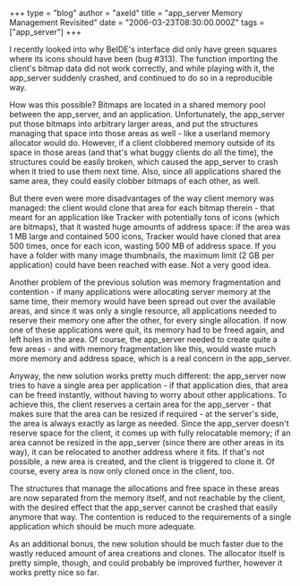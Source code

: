 +++
type = "blog"
author = "axeld"
title = "app_server Memory Management Revisited"
date = "2006-03-23T08:30:00.000Z"
tags = ["app_server"]
+++

I recently looked into why BeIDE's interface did only have green squares where its icons should have been (bug #313). The function importing the client's bitmap data did not work correctly, and while playing with it, the app_server suddenly crashed, and continued to do so in a reproducible way.

How was this possible? Bitmaps are located in a shared memory pool between the app_server, and an application. Unfortunately, the app_server put those bitmaps into arbitrary larger areas, and put the structures managing that space into those areas as well - like a userland memory allocator would do. However, if a client clobbered memory outside of its space in those areas (and that's what buggy clients do all the time), the structures could be easily broken, which caused the app_server to crash when it tried to use them next time. Also, since all applications shared the same area, they could easily clobber bitmaps of each other, as well.

But there even were more disadvantages of the way client memory was managed: the client would clone that area for each bitmap therein - that meant for an application like Tracker with potentially tons of icons (which are bitmaps), that it wasted huge amounts of address space: if the area was 1 MB large and contained 500 icons, Tracker would have cloned that area 500 times, once for each icon, wasting 500 MB of address space. If you have a folder with many image thumbnails, the maximum limit (2 GB per application) could have been reached with ease. Not a very good idea.

Another problem of the previous solution was memory fragmentation and contention - if many applications were allocating server memory at the same time, their memory would have been spread out over the available areas, and since it was only a single resource, all applications needed to reserve their memory one after the other, for every single allocation. If now one of these applications were quit, its memory had to be freed again, and left holes in the area. Of course, the app_server needed to create quite a few areas - and with memory fragmentation like this, would waste much more memory and address space, which is a real concern in the app_server.

Anyway, the new solution works pretty much different: the app_server now tries to have a single area per application - if that application dies, that area can be freed instantly, without having to worry about other applications. To achieve this, the client reserves a certain area for the app_server - that makes sure that the area can be resized if required - at the server's side, the area is always exactly as large as needed. Since the app_server doesn't reserve space for the client, it comes up with fully relocatable memory; if an area cannot be resized in the app_server (since there are other areas in its way), it can be relocated to another address where it fits. If that's not possible, a new area is created, and the client is triggered to clone it. Of course, every area is now only cloned once in the client, too.

The structures that manage the allocations and free space in these areas are now separated from the memory itself, and not reachable by the client, with the desired effect that the app_server cannot be crashed that easily anymore that way. The contention is reduced to the requirements of a single application which should be much more adequate.

As an additional bonus, the new solution should be much faster due to the wastly reduced amount of area creations and clones. The allocator itself is pretty simple, though, and could probably be improved further, however it works pretty nice so far.